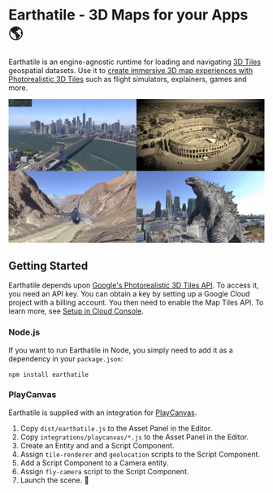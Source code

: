# Earthatile - 3D Maps for your Apps 🌎

Earthatile is an engine-agnostic runtime for loading and navigating [3D Tiles](https://github.com/CesiumGS/3d-tiles/tree/main#readme) geospatial datasets. Use it to [create immersive 3D map experiences with Photorealistic 3D Tiles](https://cloud.google.com/blog/products/maps-platform/create-immersive-3d-map-experiences-photorealistic-3d-tiles) such as flight simulators, explainers, games and more.

[![Earthatile Demos](images/earthatile-demos.jpg)](images/earthatile-demos.jpg)

## Getting Started

Earthatile depends upon [Google's Photorealistic 3D Tiles API](https://developers.google.com/maps/documentation/tile/3d-tiles). To access it, you need an API key. You can obtain a key by setting up a Google Cloud project with a billing account. You then need to enable the Map Tiles API. To learn more, see [Setup in Cloud Console](https://developers.google.com/maps/documentation/tile/cloud-setup).

### Node.js

If you want to run Earthatile in Node, you simply need to add it as a dependency in your `package.json`:

    npm install earthatile

### PlayCanvas

Earthatile is supplied with an integration for [PlayCanvas](https://playcanvas.com).

1. Copy `dist/earthatile.js` to the Asset Panel in the Editor.
2. Copy `integrations/playcanvas/*.js` to the Asset Panel in the Editor.
3. Create an Entity and and a Script Component.
4. Assign `tile-renderer` and `geolocation` scripts to the Script Component.
5. Add a Script Component to a Camera entity.
6. Assign `fly-camera` script to the Script Component.
7. Launch the scene. 🚀
